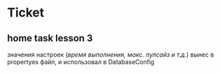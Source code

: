 # Ticket 
## home task lesson 3
значения настроек (*время выполнения, макс. 
пулсайз и т.д.*) вынес в propertyes файл,
и использовал в DatabaseConfig
